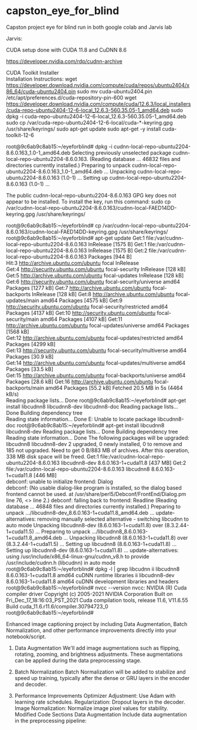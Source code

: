 # capston_eye_for_blind
Capston project eye for blind run in both google colab and Jarvis lab


Jarvis:

CUDA setup done with CUDA 11.8 and CuDNN 8.6 

https://developer.nvidia.com/rdp/cudnn-archive

CUDA Toolkit Installer	
Installation Instructions:
wget https://developer.download.nvidia.com/compute/cuda/repos/ubuntu2404/x86_64/cuda-ubuntu2404.pin
sudo mv cuda-ubuntu2404.pin /etc/apt/preferences.d/cuda-repository-pin-600
wget https://developer.download.nvidia.com/compute/cuda/12.6.3/local_installers/cuda-repo-ubuntu2404-12-6-local_12.6.3-560.35.05-1_amd64.deb
sudo dpkg -i cuda-repo-ubuntu2404-12-6-local_12.6.3-560.35.05-1_amd64.deb
sudo cp /var/cuda-repo-ubuntu2404-12-6-local/cuda-*-keyring.gpg /usr/share/keyrings/
sudo apt-get update
sudo apt-get -y install cuda-toolkit-12-6



root@9c6ab9c8ab15:~/eyeforblind# dpkg -i cudnn-local-repo-ubuntu2204-8.6.0.163_1.0-1_amd64.deb
Selecting previously unselected package cudnn-local-repo-ubuntu2204-8.6.0.163.
(Reading database ... 46832 files and directories currently installed.)
Preparing to unpack cudnn-local-repo-ubuntu2204-8.6.0.163_1.0-1_amd64.deb ...
Unpacking cudnn-local-repo-ubuntu2204-8.6.0.163 (1.0-1) ...
Setting up cudnn-local-repo-ubuntu2204-8.6.0.163 (1.0-1) ...

The public cudnn-local-repo-ubuntu2204-8.6.0.163 GPG key does not appear to be installed.
To install the key, run this command:
sudo cp /var/cudnn-local-repo-ubuntu2204-8.6.0.163/cudnn-local-FAED14DD-keyring.gpg /usr/share/keyrings/

root@9c6ab9c8ab15:~/eyeforblind# cp /var/cudnn-local-repo-ubuntu2204-8.6.0.163/cudnn-local-FAED14DD-keyring.gpg /usr/share/keyrings/
root@9c6ab9c8ab15:~/eyeforblind# apt-get update
Get:1 file:/var/cudnn-local-repo-ubuntu2204-8.6.0.163  InRelease [1575 B]
Get:1 file:/var/cudnn-local-repo-ubuntu2204-8.6.0.163  InRelease [1575 B]
Get:2 file:/var/cudnn-local-repo-ubuntu2204-8.6.0.163  Packages [944 B]                                
Hit:3 http://archive.ubuntu.com/ubuntu focal InRelease                                                                           
Get:4 http://security.ubuntu.com/ubuntu focal-security InRelease [128 kB]                              
Get:5 http://archive.ubuntu.com/ubuntu focal-updates InRelease [128 kB]
Get:6 http://security.ubuntu.com/ubuntu focal-security/universe amd64 Packages [1277 kB]
Get:7 http://archive.ubuntu.com/ubuntu focal-backports InRelease [128 kB]
Get:8 http://archive.ubuntu.com/ubuntu focal-updates/main amd64 Packages [4575 kB]
Get:9 http://security.ubuntu.com/ubuntu focal-security/restricted amd64 Packages [4137 kB]
Get:10 http://security.ubuntu.com/ubuntu focal-security/main amd64 Packages [4107 kB]
Get:11 http://archive.ubuntu.com/ubuntu focal-updates/universe amd64 Packages [1568 kB]     
Get:12 http://archive.ubuntu.com/ubuntu focal-updates/restricted amd64 Packages [4299 kB]  
Get:13 http://security.ubuntu.com/ubuntu focal-security/multiverse amd64 Packages [30.9 kB]   
Get:14 http://archive.ubuntu.com/ubuntu focal-updates/multiverse amd64 Packages [33.5 kB]      
Get:15 http://archive.ubuntu.com/ubuntu focal-backports/universe amd64 Packages [28.6 kB]
Get:16 http://archive.ubuntu.com/ubuntu focal-backports/main amd64 Packages [55.2 kB]
Fetched 20.5 MB in 5s (4464 kB/s)                           
Reading package lists... Done
root@9c6ab9c8ab15:~/eyeforblind# apt-get install libcudnn8 libcudnn8-dev libcudnn8-doc
Reading package lists... Done
Building dependency tree       
Reading state information... Done
E: Unable to locate package libcudnn8-doc
root@9c6ab9c8ab15:~/eyeforblind# apt-get install libcudnn8 libcudnn8-dev 
Reading package lists... Done
Building dependency tree       
Reading state information... Done
The following packages will be upgraded:
  libcudnn8 libcudnn8-dev
2 upgraded, 0 newly installed, 0 to remove and 185 not upgraded.
Need to get 0 B/883 MB of archives.
After this operation, 338 MB disk space will be freed.
Get:1 file:/var/cudnn-local-repo-ubuntu2204-8.6.0.163  libcudnn8-dev 8.6.0.163-1+cuda11.8 [437 MB]
Get:2 file:/var/cudnn-local-repo-ubuntu2204-8.6.0.163  libcudnn8 8.6.0.163-1+cuda11.8 [446 MB]                                                                                
debconf: unable to initialize frontend: Dialog                                                                                                                                
debconf: (No usable dialog-like program is installed, so the dialog based frontend cannot be used. at /usr/share/perl5/Debconf/FrontEnd/Dialog.pm line 76, <> line 2.)
debconf: falling back to frontend: Readline
(Reading database ... 46848 files and directories currently installed.)
Preparing to unpack .../libcudnn8-dev_8.6.0.163-1+cuda11.8_amd64.deb ...
update-alternatives: removing manually selected alternative - switching libcudnn to auto mode
Unpacking libcudnn8-dev (8.6.0.163-1+cuda11.8) over (8.3.2.44-1+cuda11.5) ...
Preparing to unpack .../libcudnn8_8.6.0.163-1+cuda11.8_amd64.deb ...
Unpacking libcudnn8 (8.6.0.163-1+cuda11.8) over (8.3.2.44-1+cuda11.5) ...
Setting up libcudnn8 (8.6.0.163-1+cuda11.8) ...
Setting up libcudnn8-dev (8.6.0.163-1+cuda11.8) ...
update-alternatives: using /usr/include/x86_64-linux-gnu/cudnn_v8.h to provide /usr/include/cudnn.h (libcudnn) in auto mode
root@9c6ab9c8ab15:~/eyeforblind# dpkg -l | grep libcudnn
ii  libcudnn8                              8.6.0.163-1+cuda11.8              amd64        cuDNN runtime libraries
ii  libcudnn8-dev                          8.6.0.163-1+cuda11.8              amd64        cuDNN development libraries and headers
root@9c6ab9c8ab15:~/eyeforblind# nvcc --version
nvcc: NVIDIA (R) Cuda compiler driver
Copyright (c) 2005-2021 NVIDIA Corporation
Built on Fri_Dec_17_18:16:03_PST_2021
Cuda compilation tools, release 11.6, V11.6.55
Build cuda_11.6.r11.6/compiler.30794723_0
root@9c6ab9c8ab15:~/eyeforblind# 



Enhanced image captioning project by including Data Augmentation, Batch Normalization, and other performance improvements directly into your notebook/script.

1. Data Augmentation
We'll add image augmentations such as flipping, rotating, zooming, and brightness adjustments. These augmentations can be applied during the data preprocessing stage.

2. Batch Normalization
Batch Normalization will be added to stabilize and speed up training, typically after the dense or GRU layers in the encoder and decoder.

3. Performance Improvements
Optimizer Adjustment: Use Adam with learning rate schedules.
Regularization: Dropout layers in the decoder.
Image Normalization: Normalize image pixel values for stability.
Modified Code Sections
Data Augmentation
Include data augmentation in the preprocessing pipeline:
